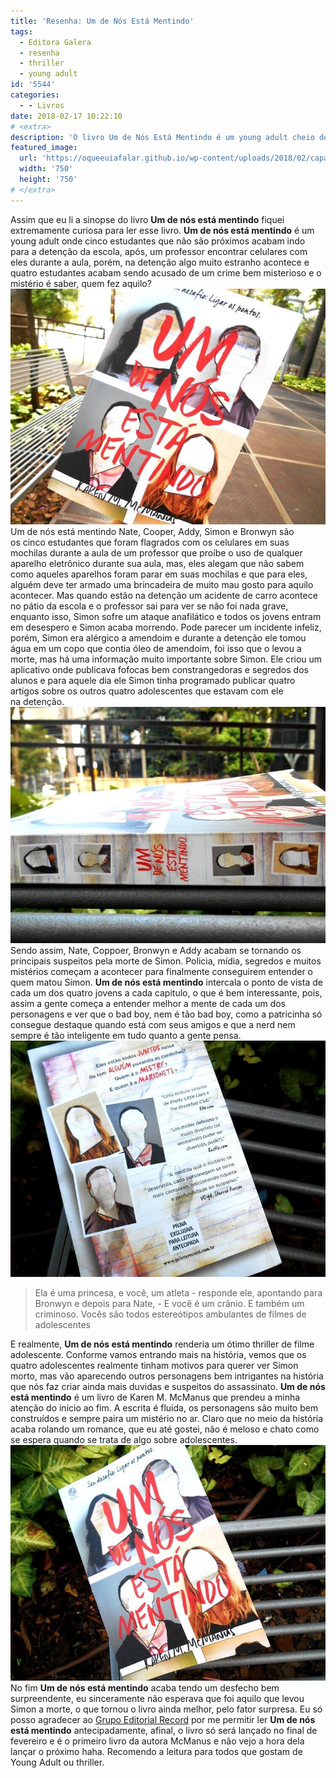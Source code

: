```yaml
---
title: 'Resenha: Um de Nós Está Mentindo'
tags:
  - Editora Galera
  - resenha
  - thriller
  - young adult
id: '5544'
categories:
  - - Livros
date: 2018-02-17 10:22:10
# <extra>
description: 'O livro Um de Nós Está Mentindo é um young adult cheio de suspense e reviravoltas que você precisa ler. Confira a resenha de Um de nós está mentindo aqui.'
featured_image: 
  url: 'https://oqueeuiafalar.github.io/wp-content/uploads/2018/02/capa-um-de-nós-está-mentindo.jpg'
  width: '750'
  height: '750'
# </extra>
---
```


Assim que eu li a sinopse do livro **Um de nós está mentindo** fiquei extremamente curiosa para ler esse livro. **Um de nós está mentindo** é um young adult onde cinco estudantes que não são próximos acabam indo para a detenção da escola, após, um professor encontrar celulares com eles durante a aula, porém, na detenção algo muito estranho acontece e quatro estudantes acabam sendo acusado de um crime bem misterioso e o mistério é saber, quem fez aquilo? ![Capa do livro - Um de nós está mentindo](/wp-content/uploads/2018/02/capa-um-de-nós-está-mentindo.jpg) Um de nós está mentindo Nate, Cooper, Addy, Simon e Bronwyn são os cinco estudantes que foram flagrados com os celulares em suas mochilas durante a aula de um professor que proíbe o uso de qualquer aparelho eletrônico durante sua aula, mas, eles alegam que não sabem como aqueles aparelhos foram parar em suas mochilas e que para eles, alguém deve ter armado uma brincadeira de muito mau gosto para aquilo acontecer. Mas quando estão na detenção um acidente de carro acontece no pátio da escola e o professor sai para ver se não foi nada grave, enquanto isso, Simon sofre um ataque anafilático e todos os jovens entram em desespero e Simon acaba morrendo. Pode parecer um incidente infeliz,  porém, Simon era alérgico a amendoim e durante a detenção ele tomou água em um copo que contia óleo de amendoim, foi isso que o levou a morte, mas há uma informação muito importante sobre Simon. Ele criou um aplicativo onde publicava fofocas bem constrangedoras e segredos dos alunos e para aquele dia ele Simon tinha programado publicar quatro artigos sobre os outros quatro adolescentes que estavam com ele na detenção. ![Resumo do livro - Um de nós está mentindo](/wp-content/uploads/2018/02/lombada-um-de-nós-está-mentindo.jpg) Sendo assim, Nate, Coppoer, Bronwyn e Addy acabam se tornando os principais suspeitos pela morte de Simon. Policia, mídia, segredos e muitos mistérios começam a acontecer para finalmente conseguirem entender o quem matou Simon. **Um de nós está mentindo** intercala o ponto de vista de cada um dos quatro jovens a cada capitulo, o que é bem interessante, pois, assim a gente começa a entender melhor a mente de cada um dos personagens e ver que o bad boy, nem é tão bad boy, como a patricinha só consegue destaque quando está com seus amigos e que a nerd nem sempre é tão inteligente em tudo quanto a gente pensa. ![Contra capa - Um de nós está mentindo ](/wp-content/uploads/2018/02/contra-capa-um-de-nós-está-mentindo.jpg)

> Ela é uma princesa, e você, um atleta - responde ele, apontando para Bronwyn e depois para Nate, - E você é um crânio. E também um criminoso. Vocês são todos estereótipos ambulantes de filmes de adolescentes

E realmente, **Um de nós está mentindo** renderia um ótimo thriller de filme adolescente. Conforme vamos entrando mais na história, vemos que os quatro adolescentes realmente tinham motivos para querer ver Simon morto, mas vão aparecendo outros personagens bem intrigantes na história que nós faz criar ainda mais duvidas e suspeitos do assassinato. **Um de nós está mentindo** é um livro de Karen M. McManus que prendeu a minha atenção do inicio ao fim. A escrita é fluida, os personagens são muito bem construídos e sempre paira um mistério no ar. Claro que no meio da história acaba rolando um romance, que eu até gostei, não é meloso e chato como se espera quando se trata de algo sobre adolescentes. ![Resenha - Um de nós está mentindo ](/wp-content/uploads/2018/02/resenha-um-de-nós-está-mentindo.jpg) No fim **Um de nós está mentindo** acaba tendo um desfecho bem surpreendente, eu sinceramente não esperava que foi aquilo que levou Simon a morte, o que tornou o livro ainda melhor, pelo fator surpresa. Eu só posso agradecer ao [Grupo Editorial Record](http://www.record.com.br/autor_livros.asp?id_autor=8162) por me permitir ler **Um de nós está mentindo** antecipadamente, afinal, o livro só será lançado no final de fevereiro e é o primeiro livro da autora McManus e não vejo a hora dela lançar o próximo haha. Recomendo a leitura para todos que gostam de Young Adult ou thriller.
